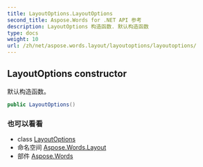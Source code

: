 ```yaml
---
title: LayoutOptions.LayoutOptions
second_title: Aspose.Words for .NET API 参考
description: LayoutOptions 构造函数. 默认构造函数
type: docs
weight: 10
url: /zh/net/aspose.words.layout/layoutoptions/layoutoptions/
---
```

## LayoutOptions constructor

默认构造函数。

```csharp
public LayoutOptions()
```

### 也可以看看

* class [LayoutOptions](../)
* 命名空间 [Aspose.Words.Layout](../../layoutoptions/)
* 部件 [Aspose.Words](../../../)


